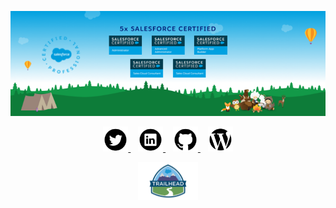 <p align="center">
  <img src="https://raw.githubusercontent.com/salesforceHarding/salesforceHarding/master/images/readme_header.png" title="salesforceHarding's Certifications">
</p>

<p align='center'>
  <a href="https://twitter.com/sforceHarding">
    <img height="40" src="https://raw.githubusercontent.com/salesforceHarding/salesforceHarding/master/icons/twitter.png?raw=true" style="background-color:white;">
  </a>
  &nbsp;&nbsp;
  <a href="https://www.linkedin.com/in/salesforceharding/">
    <img height="40" src="https://raw.githubusercontent.com/salesforceHarding/salesforceHarding/master/icons/linkedin.png?raw=true" style="background-color:white;">
  </a>
  &nbsp;&nbsp;
  <a href="https://github.com/salesforceHarding">
    <img height="40" src="https://raw.githubusercontent.com/salesforceHarding/salesforceHarding/master/icons/github.png?raw=true" style="background-color:white;">
  </a>
  &nbsp;&nbsp;
  <a href="https://salesforceharding.com/">
    <img height="40" src="https://raw.githubusercontent.com/salesforceHarding/salesforceHarding/master/icons/wordpress.png?raw=true" style="background-color:white;">
  </a>
</p>

<p align='center'>
  <a href="https://trailblazer.me/id/salesforceharding">
    <img height="60" src="https://raw.githubusercontent.com/salesforceHarding/salesforceHarding/master/icons/trailhead.png">
  </a>
</p>
